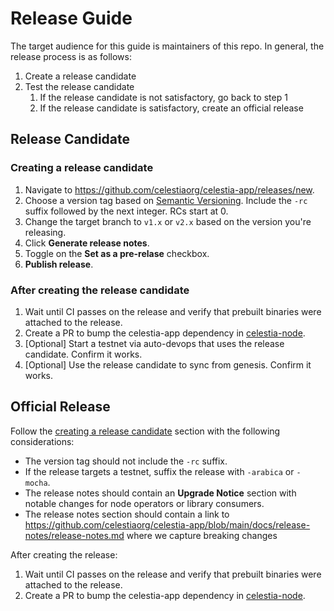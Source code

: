 # Release Guide

The target audience for this guide is maintainers of this repo. In general, the release process is as follows:

1. Create a release candidate
1. Test the release candidate
    1. If the release candidate is not satisfactory, go back to step 1
    1. If the release candidate is satisfactory, create an official release

## Release Candidate

### Creating a release candidate

1. Navigate to <https://github.com/celestiaorg/celestia-app/releases/new>.
1. Choose a version tag based on [Semantic Versioning](https://semver.org/). Include the `-rc` suffix followed by the next integer. RCs start at 0.
1. Change the target branch to `v1.x` or `v2.x` based on the version you're releasing.
1. Click **Generate release notes**.
1. Toggle on the **Set as a pre-relase** checkbox.
1. **Publish release**.

### After creating the release candidate

1. Wait until CI passes on the release and verify that prebuilt binaries were attached to the release.
1. Create a PR to bump the celestia-app dependency in [celestia-node](https://github.com/celestiaorg/celestia-node).
1. [Optional] Start a testnet via auto-devops that uses the release candidate. Confirm it works.
1. [Optional] Use the release candidate to sync from genesis. Confirm it works.

## Official Release

Follow the [creating a release candidate](#creating-a-release-candidate) section with the following considerations:

- The version tag should not include the `-rc` suffix.
- If the release targets a testnet, suffix the release with `-arabica` or `-mocha`.
- The release notes should contain an **Upgrade Notice** section with notable changes for node operators or library consumers.
- The release notes section should contain a link to <https://github.com/celestiaorg/celestia-app/blob/main/docs/release-notes/release-notes.md> where we capture breaking changes

After creating the release:

1. Wait until CI passes on the release and verify that prebuilt binaries were attached to the release.
1. Create a PR to bump the celestia-app dependency in [celestia-node](https://github.com/celestiaorg/celestia-node).
